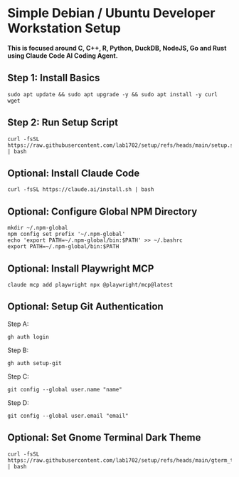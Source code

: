 # Simple Debian / Ubuntu Developer Workstation Setup

**This is focused around C, C++, R, Python, DuckDB, NodeJS, Go and Rust using Claude Code AI Coding Agent.**

## Step 1: Install Basics

    sudo apt update && sudo apt upgrade -y && sudo apt install -y curl wget

## Step 2: Run Setup Script

    curl -fsSL https://raw.githubusercontent.com/lab1702/setup/refs/heads/main/setup.sh | bash

## Optional: Install Claude Code

    curl -fsSL https://claude.ai/install.sh | bash

## Optional: Configure Global NPM Directory

    mkdir ~/.npm-global
    npm config set prefix '~/.npm-global'
    echo 'export PATH=~/.npm-global/bin:$PATH' >> ~/.bashrc
    export PATH=~/.npm-global/bin:$PATH

## Optional: Install Playwright MCP

    claude mcp add playwright npx @playwright/mcp@latest

## Optional: Setup Git Authentication

Step A:

    gh auth login

Step B:

    gh auth setup-git

Step C:

    git config --global user.name "name"

Step D:

    git config --global user.email "email"

## Optional: Set Gnome Terminal Dark Theme

    curl -fsSL https://raw.githubusercontent.com/lab1702/setup/refs/heads/main/gterm_theme.sh | bash

